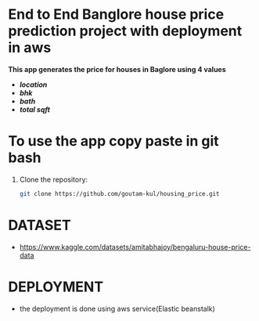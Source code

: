 # End to End Banglore house price prediction project with deployment in aws 

**This app generates the price for houses in Baglore using 4 values**
- ***location***
- ***bhk***
- ***bath***
- ***total sqft***
 
# To use the app copy paste in git bash
1. Clone the repository:
   ```bash
   git clone https://github.com/goutam-kul/housing_price.git

# DATASET 
- https://www.kaggle.com/datasets/amitabhajoy/bengaluru-house-price-data

# DEPLOYMENT
- the deployment is done using aws service(Elastic beanstalk) 